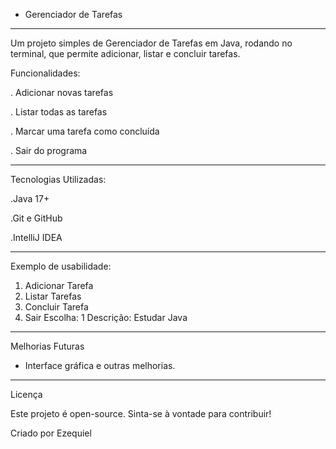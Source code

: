  - Gerenciador de Tarefas
------------------------------------------------------------------------------------------------------------------------------------------------------------------------------------------------------------------- 

Um projeto simples de Gerenciador de Tarefas em Java, rodando no terminal, que permite adicionar, listar e concluir tarefas.

Funcionalidades: 

. Adicionar novas tarefas

. Listar todas as tarefas

. Marcar uma tarefa como concluída

. Sair do programa

-------------------------------------------------------------------------------------------------------------------------------------------------------------------------------------------------------------------

Tecnologias Utilizadas:

.Java 17+

.Git e GitHub

.IntelliJ IDEA

-------------------------------------------------------------------------------------------------------------------------------------------------------------------------------------------------------------------

Exemplo de usabilidade:

1. Adicionar Tarefa
2. Listar Tarefas
3. Concluir Tarefa
4. Sair
Escolha: 1
Descrição: Estudar Java

-------------------------------------------------------------------------------------------------------------------------------------------------------------------------------------------------------------------

Melhorias Futuras
- Interface gráfica e outras melhorias.

-------------------------------------------------------------------------------------------------------------------------------------------------------------------------------------------------------------------

Licença

Este projeto é open-source. Sinta-se à vontade para contribuir!

Criado por Ezequiel
